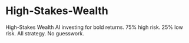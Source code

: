 # High-Stakes-Wealth
High-Stakes Wealth AI investing for bold returns. 75% high risk. 25% low risk. All strategy. No guesswork.
